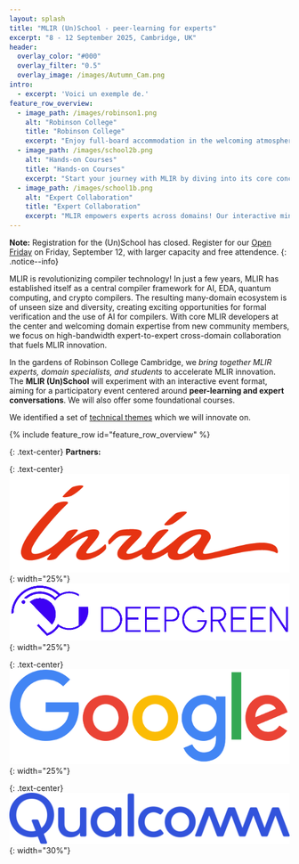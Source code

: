 ```yaml
---
layout: splash
title: "MLIR (Un)School - peer-learning for experts"
excerpt: "8 - 12 September 2025, Cambridge, UK"
header:
  overlay_color: "#000"
  overlay_filter: "0.5"
  overlay_image: /images/Autumn_Cam.png
intro:
  - excerpt: 'Voici un exemple de.'
feature_row_overview:
  - image_path: /images/robinson1.png
    alt: "Robinson College"
    title: "Robinson College"
    excerpt: "Enjoy full-board accommodation in the welcoming atmosphere of Robinson College—ideally located between the historic city center and the Computer Science Department. Its stunning gardens, peaceful setting and fully-equipped conference building, offer a place **perfect to focus, connect, and learn**."
  - image_path: /images/school2b.png
    alt: "Hands-on Courses"
    title: "Hands-on Courses"
    excerpt: "Start your journey with MLIR by diving into its core concepts and infrastructure. Our course will guide you through the fundamentals of SSA, operator lowering, and dialect definition. By the end, these essential building blocks will no longer be mysteries. Instead, you will **design MLIR compilers with confidence**."
  - image_path: /images/school1b.png
    alt: "Expert Collaboration"
    title: "Expert Collaboration"
    excerpt: "MLIR empowers experts across domains! Our interactive mini workshops enable expert collaboration across **scheduling languages**, **formal methods**, **hardware verification**, **quantum computing**, **crypto** and **AI**. Connect with motivated students and shape the MLIR community for your domain!"
---
```


**Note:** Registration for the (Un)School has closed. Register for our [Open Friday](/open-friday) on Friday, September 12, with larger capacity and free attendence.
{: .notice--info}


MLIR is revolutionizing compiler technology! In just a few years, MLIR has established itself as a central compiler framework for AI, EDA, quantum computing, and crypto compilers. The resulting many-domain ecosystem is of unseen size and diversity, creating exciting opportunities for formal verification and the use of AI for compilers. With core MLIR developers at the center and welcoming domain expertise from new community members,
we focus on high-bandwidth expert-to-expert cross-domain collaboration that fuels MLIR innovation.

In the gardens of Robinson College Cambridge, we *bring together MLIR experts, domain specialists, and students* to accelerate MLIR innovation. The **MLIR (Un)School** will experiment with an interactive event format, aiming for a participatory event centered around **peer-learning and expert conversations**. We will also offer some foundational courses.

We identified a set of [technical themes](themes) which we will innovate on.

{% include feature_row id="feature_row_overview" %}



{: .text-center}
**Partners:**

{: .text-center}
![INRIA logo](/images/inria_logo.png){: width="25%"}
![DeepGreen logo](/images/deepgreen_logo.png){: width="25%"}

{: .text-center}
![Google logo](/images/google_logo.png){: width="25%"}

{: .text-center}
![Qualcomm logo](/images/qualcomm_logo.png){: width="30%"}
